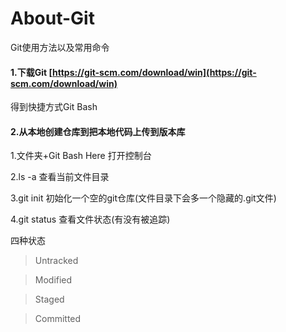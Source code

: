 # About-Git
Git使用方法以及常用命令

 #### 1.下载Git [https://git-scm.com/download/win](https://git-scm.com/download/win)
 
得到快捷方式Git Bash

#### 2.从本地创建仓库到把本地代码上传到版本库

1.文件夹+Git Bash Here 打开控制台

2.ls -a 查看当前文件目录

3.git init 初始化一个空的git仓库(文件目录下会多一个隐藏的.git文件)

4.git status 查看文件状态(有没有被追踪)

四种状态

  >Untracked
  
  >Modified
  
  >Staged
  
  >Committed
